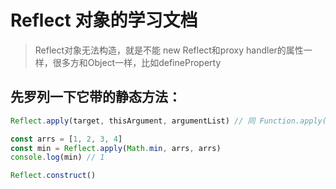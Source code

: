 <!--
 * @Description: 
 * @Author: Moobye
 * @Date: 2020-07-21 00:49:48
 * @LastEditTime: 2020-07-21 11:06:42
 * @LastEditors: Moobye
--> 
# Reflect 对象的学习文档

> Reflect对象无法构造，就是不能 new
> Reflect和proxy handler的属性一样，很多方和Object一样，比如defineProperty

## 先罗列一下它带的静态方法：
```js
Reflect.apply(target, thisArgument, argumentList) // 同 Function.apply()

const arrs = [1, 2, 3, 4]
const min = Reflect.apply(Math.min, arrs, arrs)
console.log(min) // 1

Reflect.construct()

```


